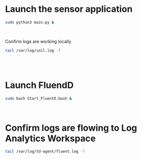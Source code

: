 # Launch the sensor application
```bash
sudo python3 main.py &
```
<br/>

Confirm logs are working locally
```bash
tail /var/log/soil.log -f
```
<br/>
<br/>

# Launch FluendD
```bash
sudo bash Start_FluentD.bash &
```
<br/>

# Confirm logs are flowing to Log Analytics Workspace
```bash
tail /var/log/td-agent/fluent.log -f 
```
